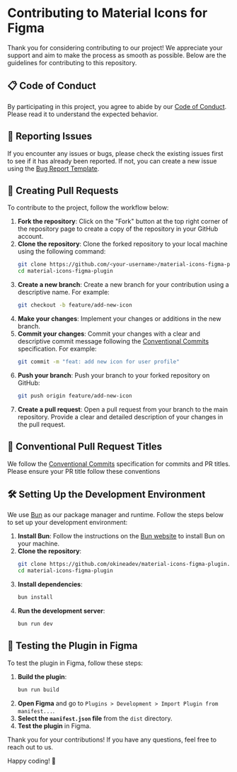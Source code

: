 # Contributing to Material Icons for Figma

Thank you for considering contributing to our project! We appreciate your support and aim to make the process as smooth as possible. Below are the guidelines for contributing to this repository.

## 📋 Code of Conduct

By participating in this project, you agree to abide by our [Code of Conduct](CODE_OF_CONDUCT.md). Please read it to understand the expected behavior.

## 🐛 Reporting Issues

If you encounter any issues or bugs, please check the existing issues first to see if it has already been reported. If not, you can create a new issue using the [Bug Report Template](https://github.com/okineadev/material-icons-figma-plugin/issues/new?template=bug-report.yml).

## 🚀 Creating Pull Requests

To contribute to the project, follow the workflow below:

1. **Fork the repository**: Click on the "Fork" button at the top right corner of the repository page to create a copy of the repository in your GitHub account.
2. **Clone the repository**: Clone the forked repository to your local machine using the following command:
   ```sh
   git clone https://github.com/<your-username>/material-icons-figma-plugin.git
   cd material-icons-figma-plugin
   ```
3. **Create a new branch**: Create a new branch for your contribution using a descriptive name. For example:
   ```sh
   git checkout -b feature/add-new-icon
   ```
4. **Make your changes**: Implement your changes or additions in the new branch.
5. **Commit your changes**: Commit your changes with a clear and descriptive commit message following the [Conventional Commits](https://www.conventionalcommits.org/en/v1.0.0/) specification. For example:
   ```sh
   git commit -m "feat: add new icon for user profile"
   ```
6. **Push your branch**: Push your branch to your forked repository on GitHub:
   ```sh
   git push origin feature/add-new-icon
   ```
7. **Create a pull request**: Open a pull request from your branch to the main repository. Provide a clear and detailed description of your changes in the pull request.


## 📝 Conventional Pull Request Titles

We follow the [Conventional Commits](https://www.conventionalcommits.org/en/v1.0.0/) specification for commits and PR titles. Please ensure your PR title follow these conventions

## 🛠️ Setting Up the Development Environment

We use [Bun](https://bun.sh/) as our package manager and runtime. Follow the steps below to set up your development environment:

1. **Install Bun**: Follow the instructions on the [Bun website](https://bun.sh/docs/installation) to install Bun on your machine.
2. **Clone the repository**: 
   ```sh
   git clone https://github.com/okineadev/material-icons-figma-plugin.git
   cd material-icons-figma-plugin
   ```
3. **Install dependencies**:
   ```sh
   bun install
   ```
4. **Run the development server**:
   ```sh
   bun run dev
   ```

## 🧩 Testing the Plugin in Figma

To test the plugin in Figma, follow these steps:

1. **Build the plugin**:
   ```sh
   bun run build
   ```
2. **Open Figma** and go to `Plugins > Development > Import Plugin from manifest...`.
3. **Select the `manifest.json` file** from the `dist` directory.
4. **Test the plugin** in Figma.

Thank you for your contributions! If you have any questions, feel free to reach out to us.

Happy coding! 🎉
